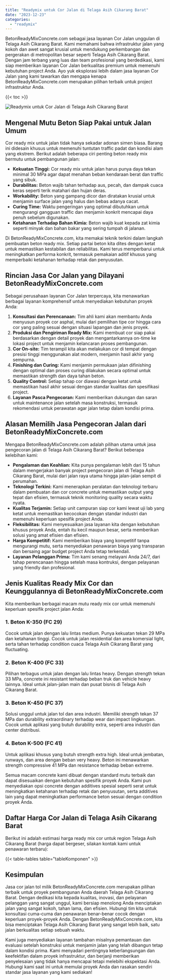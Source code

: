 ```yaml
---
title: "Readymix untuk Cor Jalan di Telaga Asih Cikarang Barat"
date: "2023-12-23"
categories: 
  - "readymix"
---
```


BetonReadyMixConcrete.com sebagai jasa layanan Cor Jalan unggulan di Telaga Asih Cikarang Barat. Kami memahami bahwa infrastruktur jalan yang kokoh dan awet sangat krusial untuk mendukung perkembangan dan pergerakan di metropolitan besar seperti Telaga Asih Cikarang Barat. Dengan jam terbang yang luas dan team profesional yang berdedikasi, kami siap memberikan layanan Cor Jalan berkualitas premium untuk memenuhi kebutuhan project Anda. Ayo yuk eksplorasi lebih dalam jasa layanan Cor Jalan yang kami tawarkan dan mengapa kenapa BetonReadyMixConcrete.com merupakan pilihan terbaik untuk project infrastruktur Anda.

{{< toc >}}

![Readymix untuk Cor Jalan di Telaga Asih Cikarang Barat](https://betoncor8.github.io/cor/harga-beton-readymix-concrete%20(1).png)

## Mengenal Mutu Beton Siap Pakai untuk Jalan Umum

Cor ready mix untuk jalan tidak hanya sekadar adonan simen biasa. Barang ini didesain khusus untuk memenuhi tuntutan traffic padat dan kondisi alam yang ekstrem. Berikut adalah beberapa ciri penting beton ready mix bermutu untuk pembangunan jalan:

- **Kekuatan Tinggi:** Cor ready mix untuk jalan harus punya daya tekan minimal 30 MPa agar dapat menahan beban kendaraan berat dan traffic yang sibuk.
- **Durabilitas:** Beton wajib tahan terhadap aus, pecah, dan dampak cuaca keras seperti terik matahari dan hujan deras.
- **Workability:** Beton yang gampang dicor dan diratakan krusial untuk menjamin surface jalan yang halus dan bebas adanya cacat.
- **Curing Time:** Waktu pengeringan yang optimal dibutuhkan untuk mengurangi gangguan traffic dan menjamin konkrit mencapai daya penuh sebelum digunakan.
- **Ketahanan Terhadap Bahan Kimia:** Beton wajib kuat kepada zat kimia seperti minyak dan bahan bakar yang sering tumpah di jalanan.

Di BetonReadyMixConcrete.com, kita memakai teknik terkini dalam langkah pembuatan beton ready mix. Setiap partai beton kita dites dengan ketat untuk memastikan kestabilan dan reliabilitas. Kami terus memperbarui untuk meningkatkan performa konkrit, termasuk pemakaian aditif khusus yang memperbaiki ketahanan terhadap retak dan penyusutan.

## Rincian Jasa Cor Jalan yang Dilayani BetonReadyMixConcrete.com

Sebagai perusahaan layanan Cor Jalan terpercaya, kita menawarkan berbagai layanan komprehensif untuk menyediakan kebutuhan proyek Anda:

1. **Konsultasi dan Perencanaan:** Tim ahli kami akan membantu Anda menyusun proyek cor asphal, mulai dari pemilihan tipe cor hingga cara cor yang paling sesuai dengan situasi lapangan dan jenis proyek.
2. **Produksi dan Pengiriman Ready Mix:** Kami membuat cor siap pakai berdasarkan dengan detail proyek dan mengantarkannya on-time ke lokasi project untuk menjamin kelancaran proses pembangunan.
3. **Cor On-site:** Tim terampil kita akan melakukan cor di tempat dengan presisi tinggi menggunakan alat modern, menjamin hasil akhir yang sempurna.
4. **Finishing dan Curing:** Kami menjamin permukaan jalan difinishing dengan optimal dan proses curing dilakukan secara optimal untuk memastikan strength dan daya tahan beton.
5. **Quality Control:** Setiap tahap cor diawasi dengan ketat untuk memastikan hasil akhir sesuai dengan standar kualitas dan spesifikasi project.
6. **Layanan Pasca Pengecoran:** Kami memberikan dukungan dan saran untuk maintenance jalan setelah masa konstruksi, termasuk rekomendasi untuk perawatan agar jalan tetap dalam kondisi prima.

## Alasan Memilih Jasa Pengecoran Jalan dari BetonReadyMixConcrete.com

Mengapa BetonReadyMixConcrete.com adalah pilihan utama untuk jasa pengecoran jalan di Telaga Asih Cikarang Barat? Berikut beberapa kelebihan kami:

- **Pengalaman dan Keahlian:** Kita punya pengalaman lebih dari 15 tahun dalam mengerjakan banyak project pengecoran jalan di Telaga Asih Cikarang Barat, mulai dari jalan raya utama hingga jalan-jalan sempit di perumahan.
- **Teknologi Terkini:** Kami menerapkan peralatan dan teknologi terbaru dalam pembuatan dan cor concrete untuk memastikan output yang tepat dan efisien, termasuk teknik monitoring quality secara waktu nyata.
- **Kualitas Terjamin:** Setiap unit campuran siap cor kami lewat uji lab yang ketat untuk memastikan kecocokan dengan standar industri dan memenuhi keperluan spesifik project Anda.
- **Fleksibilitas:** Kami menyesuaikan jasa layanan kita dengan kebutuhan khusus proyek Anda, entah itu kecil maupun besar, serta memberikan solusi yang amat efisien dan efisien.
- **Harga Kompetitif:** Kami memberikan biaya yang kompetitif tanpa mengurangi mutu, serta menyediakan penawaran biaya yang transparan dan bersaing agar budget project Anda tetap terkendali.
- **Layanan Pelanggan Prima:** Tim kami senang melayani Anda 24/7, dari tahap perencanaan hingga setelah masa kontruksi, dengan pelayanan yang friendly dan profesional.

## Jenis Kualitas Ready Mix Cor dan Keunggulannya di BetonReadyMixConcrete.com

Kita memberikan berbagai macam mutu ready mix cor untuk memenuhi keperluan spesifik project jalan Anda:

### 1\. Beton K-350 (FC 29)

Cocok untuk jalan dengan lalu lintas medium. Punya kekuatan tekan 29 MPa dan ketahanan tinggi. Cocok untuk jalan residential dan area komersial light, serta tahan terhadap condition cuaca Telaga Asih Cikarang Barat yang fluctuating.

### 2\. Beton K-400 (FC 33)

Pilihan terbagus untuk jalan dengan lalu lintas heavy. Dengan strength tekan 33 MPa, concrete ini resistant terhadap beban truk dan vehicle heavy lainnya. Ideal untuk jalan-jalan main dan pusat bisnis di Telaga Asih Cikarang Barat.

### 3\. Beton K-450 (FC 37)

Solusi unggul untuk jalan tol dan area industri. Memiliki strength tekan 37 MPa dan durability extraordinary terhadap wear dan impact lingkungan. Cocok untuk aplikasi yang butuh durability extra, seperti area industri dan center distribusi.

### 4\. Beton K-500 (FC 41)

Untuk aplikasi khusus yang butuh strength extra high. Ideal untuk jembatan, runways, dan area dengan beban very heavy. Beton ini menawarkan strength compressive 41 MPa dan resistance terhadap beban extreme.

Semua macam concrete kami dibuat dengan standard mutu terbaik dan dapat disesuaikan dengan kebutuhan spesifik proyek Anda. Kami pun menyediakan opsi concrete dengan additives spesial seperti serat untuk meningkatkan ketahanan terhadap retak dan penyusutan, serta additives lain yang dapat meningkatkan performance beton sesuai dengan condition proyek Anda.

## Daftar Harga Cor Jalan di Telaga Asih Cikarang Barat

Berikut ini adalah estimasi harga ready mix cor untuk region Telaga Asih Cikarang Barat (harga dapat bergeser, silakan kontak kami untuk penawaran terbaru):

{{< table-tables table="tableKomponen" >}}

## Kesimpulan

Jasa cor jalan tol milik BetonReadyMixConcrete.com merupakan pilihan terbaik untuk proyek pembangunan Anda daerah Telaga Asih Cikarang Barat. Dengan dedikasi kita kepada kualitas, inovasi, dan pelayanan pelanggan yang sangat unggul, kami bersiap menolong Anda menciptakan jalan yang sangat kokoh, tahan lama, dan efisien. Hubungi tim kita untuk konsultasi cuma-cuma dan penawaran benar-benar cocok dengan keperluan proyek-proyek Anda. Dengan BetonReadyMixConcrete.com, kita bisa menciptakan Telaga Asih Cikarang Barat yang sangat lebih baik, satu jalan berkualitas setiap sebuah waktu.

Kami juga menyediakan layanan tambahan misalnya pemantauan dan evaluasi setelah konstruksi untuk menjamin jalan yang telah dibangun tetap dalam kondisi prima. Kami menyadari pentingnya keberlangsungan dan keefektifan dalam proyek infrastruktur, dan berjanji memberikan penyelesaian yang tidak hanya mencapai tetapi melebihi ekspektasi Anda. Hubungi kami saat ini untuk memulai proyek Anda dan rasakan sendiri standar jasa layanan yang kami sediakan!
